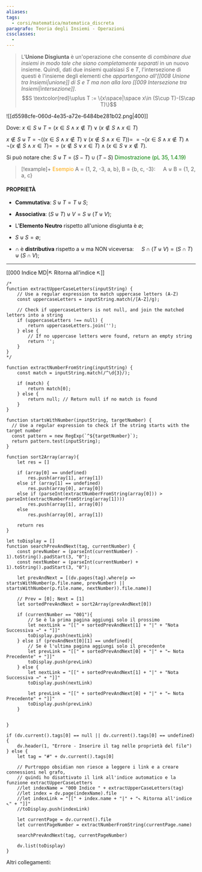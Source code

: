 ```yaml
---
aliases: 
tags:
  - corsi/matematica/matematica_discreta
paragrafo: Teoria degli Insiemi - Operazioni
cssclasses:
  - 
---
```

>L'**Unione Disgiunta** è un'operazione che consente di *combinare due insiemi in modo tale che siano completamente separati* in un nuovo insieme. Quindi, dati due insiemi qualsiasi $S$ e $T$, l'intersezione di questi è l'insieme degli elementi che *appartengono all'[[008 Unione tra Insiemi|unione]] di S e T ma non alla loro [[009 Intersezione tra Insiemi|intersezione]]*.
>$$S \textcolor{red}\uplus T := \{x\space|\space x\in (S\cup T)-(S\cap T)\}$$

![[d5598cfe-060d-4e35-a72e-6484be281b02.png|400]]

Dove:
$x \in S\uplus T = (x\in S \land x\notin T)\lor (x\notin S\land x\in T)$ 

$x \notin S\uplus T = \neg((x\in S \land x\notin T)\lor (x\notin S\land x\in T)) =$ $=\neg(x\in S \land x\notin T)\land \neg(x\notin S\land x\in T) =$ $=(x\notin S \lor x\in T)\land (x\in S\lor x\notin T)$.

Si può notare che:
$S \uplus T =(S-T)\cup (T-S)$ <font color="green">Dimostrazione (pL 35, 1.4.19)</font>

> [!example]+ <font color="orange">Esempio</font>
>A = {1, 2, -3, a, b}, B = {b, c, -3}: $\quad$A $\uplus$ B = \{1, 2, a, c\}

#### PROPRIETÀ
- **Commutativa**: $S\uplus T = T\uplus S$;

- **Associativa**: $(S\uplus T)\uplus V = S\uplus(T\uplus V)$;
- L'**Elemento Neutro** rispetto all'unione disgiunta è $\emptyset$;
- $S\uplus S = \emptyset$;
- $\cap$ è **distributiva** rispetto a $\uplus$ ma NON viceversa: $\quad$$S\cap (T\uplus V) = (S\cap T)\uplus (S\cap V)$;

___
[[000 Indice MD|↖ Ritorna all'indice ↖]]

```dataviewjs
/*
function extractUpperCaseLetters(inputString) {
	// Use a regular expression to match uppercase letters (A-Z)
	const uppercaseLetters = inputString.match(/[A-Z]/g);
	
	// Check if uppercaseLetters is not null, and join the matched letters into a string
	if (uppercaseLetters !== null) {
		return uppercaseLetters.join('');
	} else {
	    // If no uppercase letters were found, return an empty string
	    return '';
	}
}
*/

function extractNumberFromString(inputString) {
	const match = inputString.match(/^\d{3}/);
	
	if (match) {
		return match[0];
	} else {
		return null; // Return null if no match is found
	}
}

function startsWithNumber(inputString, targetNumber) {
  // Use a regular expression to check if the string starts with the target number
  const pattern = new RegExp(`^${targetNumber}`);
  return pattern.test(inputString);
}

function sort2Array(array){
	let res = []
	
	if (array[0] == undefined)
		res.push(array[1], array[1])
	else if (array[1] == undefined)
		res.push(array[0], array[0])
	else if (parseInt(extractNumberFromString(array[0])) > parseInt(extractNumberFromString(array[1])))
		res.push(array[1], array[0])
	else
		res.push(array[0], array[1])
	
	return res
}

let toDisplay = []
function searchPrevAndNext(tag, currentNumber) {
	const prevNumber = (parseInt(currentNumber) - 1).toString().padStart(3, "0");
	const nextNumber = (parseInt(currentNumber) + 1).toString().padStart(3, "0");
	
	let prevAndNext = [(dv.pages(tag).where(p => startsWithNumber(p.file.name, prevNumber) || startsWithNumber(p.file.name, nextNumber)).file.name)]
	
	// Prev = [0]; Next = [1]
	let sortedPrevAndNext = sort2Array(prevAndNext[0])
	
	if (currentNumber == "001"){ 
		// Se è la prima pagina aggiungi solo il prossimo
		let nextLink = "[[" + sortedPrevAndNext[1] + "|" + "Nota Successiva →" + "]]"
		toDisplay.push(nextLink)
	} else if (prevAndNext[0][1] == undefined){
		// Se è l'ultima pagina aggiungi solo il precedente
		let prevLink = "[[" + sortedPrevAndNext[0] + "|" + "← Nota Precedente" + "]]"
		toDisplay.push(prevLink)
	} else {
		let nextLink = "[[" + sortedPrevAndNext[1] + "|" + "Nota Successiva →" + "]]"
		toDisplay.push(nextLink)
		
		let prevLink = "[[" + sortedPrevAndNext[0] + "|" + "← Nota Precedente" + "]]"
		toDisplay.push(prevLink)
	}
	
	
}

if (dv.current().tags[0] == null || dv.current().tags[0] == undefined){
	dv.header(1, "Errore - Inserire il tag nelle proprietà del file")
} else {
	let tag = "#" + dv.current().tags[0]

	// Purtroppo obsidian non riesce a leggere i link e a creare connessioni nel grafo,
	// quindi ho disattivato il link all'indice automatico e la funzione extractUpperCaseLetters
	//let indexName = "000 Indice " + extractUpperCaseLetters(tag)
	//let index = dv.page(indexName).file
	//let indexLink = "[[" + index.name + "|" + "↖ Ritorna all'indice ↖" + "]]"
	//toDisplay.push(indexLink)
	
	let currentPage = dv.current().file
	let currentPageNumber = extractNumberFromString(currentPage.name)
	
	searchPrevAndNext(tag, currentPageNumber)
	
	dv.list(toDisplay)
}
```

Altri collegamenti: 